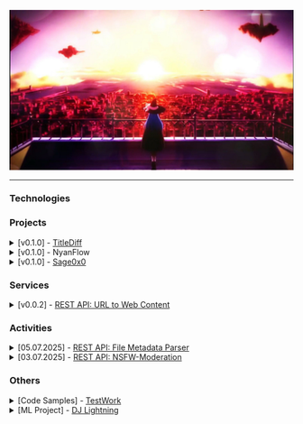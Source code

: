 <p align="center"><img src="./static/pics/Chtholly_Nota_Seniorious.jpg" /></p>

---

### Technologies


### Projects
<details>
  <summary>[v0.1.0] - <a href="https://github.com/aintp3d0/TitleDiff">TitleDiff</a></summary>
</details>

<details>
  <summary>[v0.1.0] - NyanFlow</summary>
</details>

<details>
  <summary>[v0.1.0] - <a href="https://github.com/sh1chan/Sage0x0">Sage0x0</a></summary>
</details>


### Services
<details>
  <summary>[v0.0.2] - <a href="https://github.com/ames0k0/url-to-web-content">REST API: URL to Web Content</a></summary>
</details>


### Activities
<details>
  <summary>[05.07.2025] - <a href="https://github.com/ames0k0/TT--FastAPI--File-Metadata-Parser">REST API: File Metadata Parser</a></summary>
  REST API application that is a wrapper around a third-party service that parses file metadata<br />

  Tech Stack: `Python`, `FastAPI`, `Requests`, `bs4`, `PostgreSQL`, `Uvicorn`, `Docker Compose`
  <p align="center"><img src="./static/activities/FileMetadataParser.png" /></p>
</details>

<details>
  <summary>[03.07.2025] - <a href="https://github.com/ames0k0/TT--FastAPI--NSFW-Moderation">REST API: NSFW-Moderation</a></summary>
  REST API application that wraps a third-party service that detects NSFW<br />

  Tech Stack: `Python`, `FastAPI`, `Pydantic`, `HTTPX`, `Uvicorn`
  <p align="center"><img src="./static/activities/NSFWModeration.png" /></p>
</details>


### Others
<details>
  <summary>[Code Samples] - <a href="https://github.com/ames0k0/TestWork">TestWork</a></summary>
</details>

<details>
  <summary>[ML Project] - <a href="https://github.com/ames0k0/datachi/blob/master/dj-lightning/test_v2.gif">DJ Lightning</a></summary>
</details>
